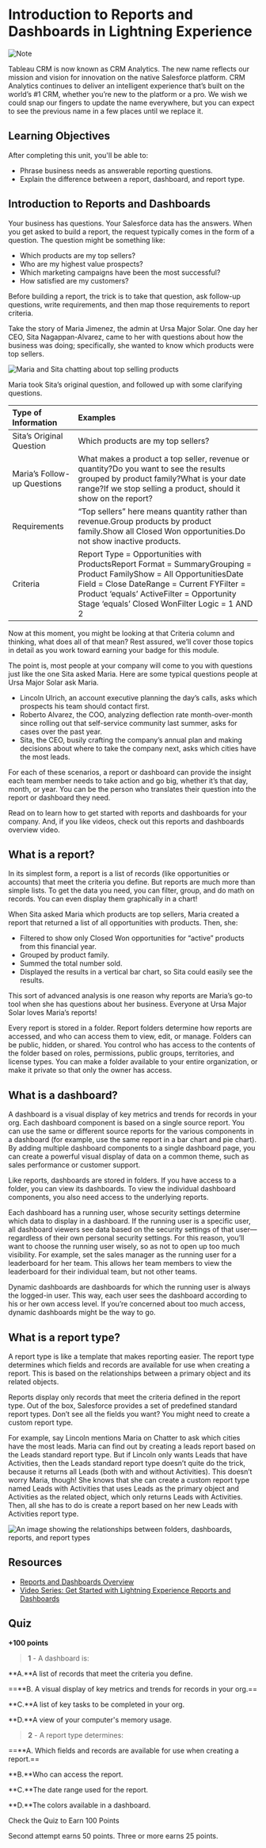# Introduction to Reports and Dashboards in Lightning Experience

![Note](https://res.cloudinary.com/hy4kyit2a/image/upload/doc/trailhead/en-usb473bb5ea1b7e61dfb07e6a7e547de6b.gif)

Tableau CRM is now known as CRM Analytics. The new name reflects our mission and vision for innovation on the native Salesforce platform. CRM Analytics continues to deliver an intelligent experience that’s built on the world’s #1 CRM, whether you’re new to the platform or a pro. We wish we could snap our fingers to update the name everywhere, but you can expect to see the previous name in a few places until we replace it.


## Learning Objectives
After completing this unit, you'll be able to:
- Phrase business needs as answerable reporting questions.
- Explain the difference between a report, dashboard, and report type.


## Introduction to Reports and Dashboards
Your business has questions. Your Salesforce data has the answers. When you get asked to build a report, the request typically comes in the form of a question. The question might be something like:
- Which products are my top sellers?
- Who are my highest value prospects?
- Which marketing campaigns have been the most successful?
- How satisfied are my customers?

Before building a report, the trick is to take that question, ask follow-up questions, write requirements, and then map those requirements to report criteria.

Take the story of Maria Jimenez, the admin at Ursa Major Solar. One day her CEO, Sita Nagappan-Alvarez, came to her with questions about how the business was doing; specifically, she wanted to know which products were top sellers.

![Maria and Sita chatting about top selling products](https://res.cloudinary.com/hy4kyit2a/f_auto,fl_lossy,q_70/learn/modules/lex_implementation_reports_dashboards/lex_implementation_reports_dashboards_overview/images/a35d412ae1ee80cc7d054143b1983685_maria-sita.png)

Maria took Sita’s original question, and followed up with some clarifying questions.

| Type of Information         | Examples                                                     |
| :-------------------------- | :----------------------------------------------------------- |
| Sita’s Original Question    | Which products are my top sellers?                           |
| Maria’s Follow-up Questions | What makes a product a top seller, revenue or quantity?Do you want to see the results grouped by product family?What is your date range?If we stop selling a product, should it show on the report? |
| Requirements                | “Top sellers” here means quantity rather than revenue.Group products by product family.Show all Closed Won opportunities.Do not show inactive products. |
| Criteria                    | Report Type = Opportunities with ProductsReport Format = SummaryGrouping = Product FamilyShow = All OpportunitiesDate Field = Close DateRange = Current FYFilter = Product ‘equals’ ActiveFilter = Opportunity Stage ‘equals’ Closed WonFilter Logic = 1 AND 2 |

Now at this moment, you might be looking at that Criteria column and thinking, what does all of that mean? Rest assured, we’ll cover those topics in detail as you work toward earning your badge for this module.

The point is, most people at your company will come to you with questions just like the one Sita asked Maria. Here are some typical questions people at Ursa Major Solar ask Maria.

- Lincoln Ulrich, an account executive planning the day’s calls, asks which prospects his team should contact first.
- Roberto Alvarez, the COO, analyzing deflection rate month-over-month since rolling out that self-service community last summer, asks for cases over the past year.
- Sita, the CEO, busily crafting the company’s annual plan and making decisions about where to take the company next, asks which cities have the most leads.

For each of these scenarios, a report or dashboard can provide the insight each team member needs to take action and go big, whether it’s that day, month, or year. You can be the person who translates their question into the report or dashboard they need.

Read on to learn how to get started with reports and dashboards for your company. And, if you like videos, check out this reports and dashboards overview video.



## What is a report?
In its simplest form, a report is a list of records (like opportunities or accounts) that meet the criteria you define. But reports are much more than simple lists. To get the data you need, you can filter, group, and do math on records. You can even display them graphically in a chart!

When Sita asked Maria which products are top sellers, Maria created a report that returned a list of all opportunities with products. Then, she:

- Filtered to show only Closed Won opportunities for “active” products from this financial year.
- Grouped by product family.
- Summed the total number sold.
- Displayed the results in a vertical bar chart, so Sita could easily see the results.

This sort of advanced analysis is one reason why reports are Maria’s go-to tool when she has questions about her business. Everyone at Ursa Major Solar loves Maria’s reports!

Every report is stored in a folder. Report folders determine how reports are accessed, and who can access them to view, edit, or manage. Folders can be public, hidden, or shared. You control who has access to the contents of the folder based on roles, permissions, public groups, territories, and license types. You can make a folder available to your entire organization, or make it private so that only the owner has access.

## What is a dashboard?
A dashboard is a visual display of key metrics and trends for records in your org. Each dashboard component is based on a single source report. You can use the same or different source reports for the various components in a dashboard (for example, use the same report in a bar chart and pie chart). By adding multiple dashboard components to a single dashboard page, you can create a powerful visual display of data on a common theme, such as sales performance or customer support.

Like reports, dashboards are stored in folders. If you have access to a folder, you can view its dashboards. To view the individual dashboard components, you also need access to the underlying reports.

Each dashboard has a running user, whose security settings determine which data to display in a dashboard. If the running user is a specific user, all dashboard viewers see data based on the security settings of that user—regardless of their own personal security settings. For this reason, you’ll want to choose the running user wisely, so as not to open up too much visibility. For example, set the sales manager as the running user for a leaderboard for her team. This allows her team members to view the leaderboard for their individual team, but not other teams.

Dynamic dashboards are dashboards for which the running user is always the logged-in user. This way, each user sees the dashboard according to his or her own access level. If you’re concerned about too much access, dynamic dashboards might be the way to go.

## What is a report type?
A report type is like a template that makes reporting easier. The report type determines which fields and records are available for use when creating a report. This is based on the relationships between a primary object and its related objects.

Reports display only records that meet the criteria defined in the report type. Out of the box, Salesforce provides a set of predefined standard report types. Don’t see all the fields you want? You might need to create a custom report type.

For example, say Lincoln mentions Maria on Chatter to ask which cities have the most leads. Maria can find out by creating a leads report based on the Leads standard report type. But if Lincoln only wants Leads that have Activities, then the Leads standard report type doesn’t quite do the trick, because it returns all Leads (both with and without Activities). This doesn’t worry Maria, though! She knows that she can create a custom report type named Leads with Activities that uses Leads as the primary object and Activities as the related object, which only returns Leads with Activities. Then, all she has to do is create a report based on her new Leads with Activities report type.

![An image showing the relationships between folders, dashboards, reports, and report types](https://res.cloudinary.com/hy4kyit2a/f_auto,fl_lossy,q_70/learn/modules/lex_implementation_reports_dashboards/lex_implementation_reports_dashboards_overview/images/7606a247e74f0adde07b2e625636cfa8_analytics-overview.png)



## Resources
- [Reports and Dashboards Overview](https://help.salesforce.com/articleView?id=analytics_overview.htm&language=en_US)
- [Video Series: Get Started with Lightning Experience Reports and Dashboards](http://salesforce.vidyard.com/watch/6sEtckzxSxa2uwuKFk6DwW)

## Quiz

**+100 points**

> **1** - A dashboard is:

**A.**A list of records that meet the criteria you define.

==**B. A visual display of key metrics and trends for records in your org.==

**C.**A list of key tasks to be completed in your org.

**D.**A view of your computer's memory usage.

> **2** - A report type determines:

==**A. Which fields and records are available for use when creating a report.==

**B.**Who can access the report.

**C.**The date range used for the report.

**D.**The colors available in a dashboard.

Check the Quiz to Earn 100 Points

Second attempt earns 50 points. Three or more earns 25 points.